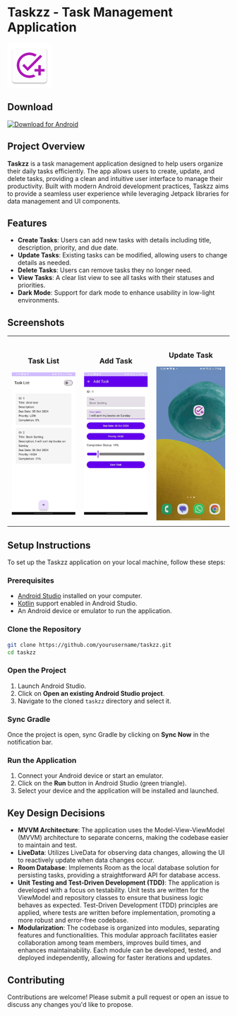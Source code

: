 # Taskzz - Task Management Application

<p>
  <img src="./screenshots/icon.webp" alt="Taskzz App Icon" width="100" style="background-color:white">
</p>

## Download

<a href="https://github.com/rohanudhwani/taskzz/raw/master/taskzz.apk" class="download-button" download>
        <img src="https://areraconvent.com/uploads/gallery/media/Download-for-Android.png" width="200" alt="Download for Android">
</a>

## Project Overview

**Taskzz** is a task management application designed to help users organize their daily tasks
efficiently. The app allows users to create, update, and delete tasks, providing a clean and
intuitive user interface to manage their productivity. Built with modern Android development
practices, Taskzz aims to provide a seamless user experience while leveraging Jetpack libraries for
data management and UI components.

## Features

- **Create Tasks**: Users can add new tasks with details including title, description, priority, and
  due date.
- **Update Tasks**: Existing tasks can be modified, allowing users to change details as needed.
- **Delete Tasks**: Users can remove tasks they no longer need.
- **View Tasks**: A clear list view to see all tasks with their statuses and priorities.
- **Dark Mode**: Support for dark mode to enhance usability in low-light environments.

## Screenshots

<table style="width: 100%; text-align: center;">
  <tr>
    <td style="padding: 10px;">
      <h3>Task List</h3>
      <img src="./screenshots/TasksScreen.jpeg" alt="Create Task Screenshot" width="300"/>
    </td>
    <td style="padding: 10px;">
      <h3>Add Task</h3>
      <img src="./screenshots/AddEditScreen.jpeg" alt="Task List Screenshot" width="300"/>
    </td>
    <td style="padding: 10px;">
      <h3>Update Task</h3>
      <img src="./screenshots/AddingTasks.gif" alt="Update Task Screenshot" width="300"/>
    </td>
  </tr>
</table>


## Setup Instructions

To set up the Taskzz application on your local machine, follow these steps:

### Prerequisites

- [Android Studio](https://developer.android.com/studio) installed on your computer.
- [Kotlin](https://kotlinlang.org/) support enabled in Android Studio.
- An Android device or emulator to run the application.

### Clone the Repository

```bash
git clone https://github.com/yourusername/taskzz.git
cd taskzz
```

### Open the Project

1. Launch Android Studio.
2. Click on **Open an existing Android Studio project**.
3. Navigate to the cloned `taskzz` directory and select it.

### Sync Gradle

Once the project is open, sync Gradle by clicking on **Sync Now** in the notification bar.

### Run the Application

1. Connect your Android device or start an emulator.
2. Click on the **Run** button in Android Studio (green triangle).
3. Select your device and the application will be installed and launched.

## Key Design Decisions

- **MVVM Architecture**: The application uses the Model-View-ViewModel (MVVM) architecture to
  separate concerns, making the codebase easier to maintain and test.
- **LiveData**: Utilizes LiveData for observing data changes, allowing the UI to reactively update
  when data changes occur.
- **Room Database**: Implements Room as the local database solution for persisting tasks, providing
  a straightforward API for database access.
- **Unit Testing and Test-Driven Development (TDD)**: The application is developed with a focus on
  testability. Unit tests are written for the ViewModel and repository classes to ensure that
  business logic behaves as expected. Test-Driven Development (TDD) principles are applied, where
  tests are written before implementation, promoting a more robust and error-free codebase.
- **Modularization**: The codebase is organized into modules, separating features and
  functionalities. This modular approach facilitates easier collaboration among team members,
  improves build times, and enhances maintainability. Each module can be developed, tested, and
  deployed independently, allowing for faster iterations and updates.



## Contributing

Contributions are welcome! Please submit a pull request or open an issue to discuss any changes
you'd like to propose.

